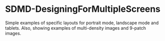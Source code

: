 # SDMD-DesigningForMultipleScreens

Simple examples of specific layouts for portrait mode, landscape mode and tablets. Also, showing examples of multi-density images and 9-patch images.
